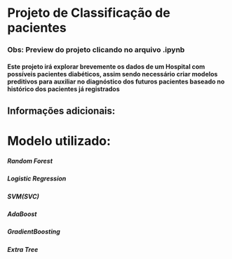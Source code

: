 # Projeto de Classificação de pacientes
### Obs: Preview do projeto clicando no arquivo .ipynb


#### Este projeto irá explorar brevemente os dados de um Hospital com possíveis pacientes diabéticos, assim sendo necessário criar modelos preditivos para auxiliar no diagnóstico dos futuros pacientes baseado no histórico dos pacientes já registrados

## Informações adicionais:
# Modelo utilizado: 
##### Random Forest
##### Logistic Regression
##### SVM(SVC)
##### AdaBoost
##### GradientBoosting
##### Extra Tree

